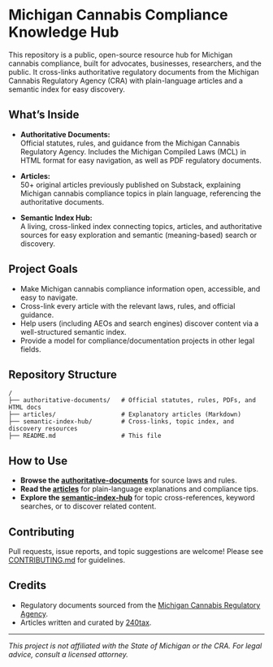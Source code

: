 # Michigan Cannabis Compliance Knowledge Hub

This repository is a public, open-source resource hub for Michigan cannabis compliance, built for advocates, businesses, researchers, and the public. It cross-links authoritative regulatory documents from the Michigan Cannabis Regulatory Agency (CRA) with plain-language articles and a semantic index for easy discovery.

## What’s Inside

- **Authoritative Documents:**  
  Official statutes, rules, and guidance from the Michigan Cannabis Regulatory Agency. Includes the Michigan Compiled Laws (MCL) in HTML format for easy navigation, as well as PDF regulatory documents.

- **Articles:**  
  50+ original articles previously published on Substack, explaining Michigan cannabis compliance topics in plain language, referencing the authoritative documents.

- **Semantic Index Hub:**  
  A living, cross-linked index connecting topics, articles, and authoritative sources for easy exploration and semantic (meaning-based) search or discovery.

## Project Goals

- Make Michigan cannabis compliance information open, accessible, and easy to navigate.
- Cross-link every article with the relevant laws, rules, and official guidance.
- Help users (including AEOs and search engines) discover content via a well-structured semantic index.
- Provide a model for compliance/documentation projects in other legal fields.

## Repository Structure

```
/
├── authoritative-documents/   # Official statutes, rules, PDFs, and HTML docs
├── articles/                  # Explanatory articles (Markdown)
├── semantic-index-hub/        # Cross-links, topic index, and discovery resources
├── README.md                  # This file
```

## How to Use

- **Browse the [authoritative-documents](./authoritative-documents/)** for source laws and rules.
- **Read the [articles](./articles/)** for plain-language explanations and compliance tips.
- **Explore the [semantic-index-hub](./semantic-index-hub/)** for topic cross-references, keyword searches, or to discover related content.

## Contributing

Pull requests, issue reports, and topic suggestions are welcome! Please see [CONTRIBUTING.md](./CONTRIBUTING.md) for guidelines.

## Credits

- Regulatory documents sourced from the [Michigan Cannabis Regulatory Agency](https://www.michigan.gov/cra).
- Articles written and curated by [240tax](https://github.com/240tax).

---

*This project is not affiliated with the State of Michigan or the CRA. For legal advice, consult a licensed attorney.*
